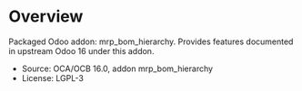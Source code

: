 # Overview

Packaged Odoo addon: mrp_bom_hierarchy. Provides features documented in upstream Odoo 16 under this addon.

- Source: OCA/OCB 16.0, addon mrp_bom_hierarchy
- License: LGPL-3
